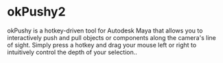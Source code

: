 # okPushy2
okPushy is a hotkey-driven tool for Autodesk Maya that allows you to interactively push and pull objects or components along the camera's line of sight. Simply press a hotkey and drag your mouse left or right to intuitively control the depth of your selection..
